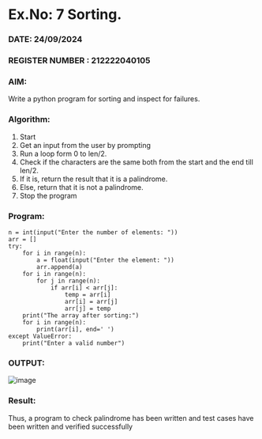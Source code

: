 # Ex.No: 7 Sorting.
### DATE: 24/09/2024
### REGISTER NUMBER : 212222040105
### AIM:
Write a python program for sorting and inspect for failures.

### Algorithm:
1. Start
2. Get an input from the user by prompting
3. Run a loop form 0 to len/2.
4. Check if the characters are the same both from the start and the end till len/2.
5. If it is, return the result that it is a palindrome.
6. Else, return that it is not a palindrome.
7. Stop the program

### Program:
```
n = int(input("Enter the number of elements: "))
arr = []
try:
    for i in range(n):
        a = float(input("Enter the element: "))
        arr.append(a)
    for i in range(n):
        for j in range(n):
            if arr[i] < arr[j]:
                temp = arr[i]
                arr[i] = arr[j]
                arr[j] = temp
    print("The array after sorting:")
    for i in range(n):
        print(arr[i], end=' ')
except ValueError:
    print("Enter a valid number")

```

### OUTPUT:
![image](https://github.com/user-attachments/assets/9a6263e0-3f14-447c-84dd-084ba441618a)

### Result:
Thus, a program to check palindrome has been written and test cases have been written and
verified successfully
